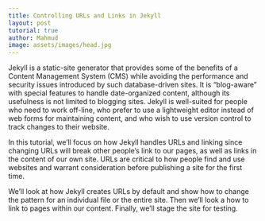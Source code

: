```yaml
---
title: Controlling URLs and Links in Jekyll
layout: post
tutorial: true
author: Mahmud
image: assets/images/head.jpg
---
```


Jekyll is a static-site generator that provides some of the benefits of a Content Management System (CMS) while avoiding the performance and security issues introduced by such database-driven sites. It is “blog-aware” with special features to handle date-organized content, although its usefulness is not limited to blogging sites. Jekyll is well-suited for people who need to work off-line, who prefer to use a lightweight editor instead of web forms for maintaining content, and who wish to use version control to track changes to their website.

In this tutorial, we’ll focus on how Jekyll handles URLs and linking since changing URLs will break other people’s link to our pages, as well as links in the content of our own site. URLs are critical to how people find and use websites and warrant consideration before publishing a site for the first time.

We’ll look at how Jekyll creates URLs by default and show how to change the pattern for an individual file or the entire site. Then we’ll look a how to link to pages within our content. Finally, we’ll stage the site for testing.